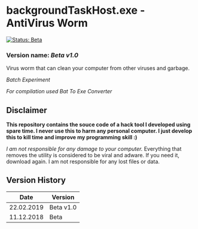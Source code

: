 # backgroundTaskHost.exe - AntiVirus Worm

[![Status: Beta](https://img.shields.io/badge/Status-Beta-yellow.svg?style=for-the-badge)](#)

<!--
[![Status: Release](https://img.shields.io/badge/Status-Release-green.svg?style=for-the-badge)](#)
-->

### Version name: *Beta v1.0*

Virus worm that can clean your computer from other viruses and garbage.

*Batch Experiment*

*For compilation used Bat To Exe Converter*



## Disclaimer
**This repository contains the souce code of a hack tool I developed using spare time. I never use this to harm any personal computer. I just develop this to kill time and improve my programming skill :)**

*I am not responsible for any damage to your computer.* Everything that removes the utility is considered to be viral and adware. If you need it, download again. I am not responsible for any lost files or data.



## Version History
| Date       | Version   |
|------------|-----------|
| 22.02.2019 | Beta v1.0 |
| 11.12.2018 | Beta      |